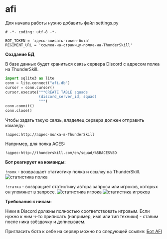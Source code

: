 # afi

Для начала работы нужно добавить файл settings.py

```
# -*- coding: utf-8 -*-

BOT_TOKEN = 'здесь-вписать-токен-бота'
REGIMENT_URL = 'ссылка-на-страницу-полка-на-ThunderSkill'
```

__Создание БД__

В базе данных будет храниться связь сервера Discord
с адресом полка на ThunderSkill.

```python
import sqlite3 as lite
conn = lite.connect("afi.db")
cursor = conn.cursor()
cursor.execute("""CREATE TABLE squads
               (discord_server_id, squad)
               """)
conn.commit()
conn.close()
```
Чтобы задать такую связь, владелец сервера должен отправить команду:

`!адрес:http://адрес-полка-в-ThunderSkill`

Например, для полка ACES:

`!адрес:http://thunderskill.com/en/squad/%5BACES%5D`

__Бот реагирует на команды:__

`!полк` - возвращает статистику полка и ссылку 
на ThunderSkill.
![статистика полка](http://storage4.static.itmages.com/i/17/0424/h_1493019704_2755426_eb79a1fae3.png)

`!статка` - возвращает статистику автора запроса
или игроков, которых он упомянет в запросе.
![статистика игрока](http://storage3.static.itmages.com/i/17/0424/h_1493021233_7679361_34f3e6bc59.png)
![статистика игроков](http://storage8.static.itmages.com/i/17/0424/h_1493021463_5087926_5af5782647.png)

__Требования к никам:__

Ники в Discord должны полностью соответствовать игровым.
Если нужно к ним ч-то приписать (например, имя или тип
техники) - ставим после ника звёздочку и дописываем.

Пригласить бота к себе на сервер можно по следующей
ссылке:
[Бот AFI](https://discordapp.com/oauth2/authorize?client_id=304296578989162496&scope=bot&permissions=0)